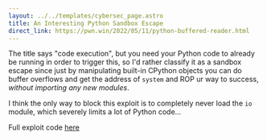 ```yaml
---
layout: ../../templates/cybersec_page.astro
title: An Interesting Python Sandbox Escape
direct_link: https://pwn.win/2022/05/11/python-buffered-reader.html
---
```


The title says "code execution", but you need your Python code to already be
running in order to trigger this, so I'd rather classify it as a sandbox escape
since just by manipulating built-in CPython objects you can do buffer overflows
and get the address of `system` and ROP ur way to success, *without importing
any new modules*.

I think the only way to block this exploit is to completely never load the `io`
module, which severely limits a lot of Python code...

Full exploit code
[here](https://github.com/kn32/python-buffered-reader-exploit/blob/master/exploit.py)
